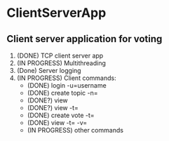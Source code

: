 # ClientServerApp
## Client server application for voting
1. (DONE) TCP client server app
2. (IN PROGRESS) Multithreading
3. (Done) Server logging
4. (IN PROGRESS) Client commands:
    * (DONE) login -u=username
    * (DONE) create topic -n=<topic>
    * (DONE?) view
    * (DONE?) view -t=<topic>
    * (DONE) create vote -t=<topic>
    * (DONE) view -t=<topic> -v=<vote>
    * (IN PROGRESS) other commands
